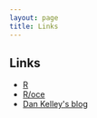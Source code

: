 ```yaml
---
layout: page
title: Links
---
```


## Links

* [R](www.r-project.org)
* [R/oce](dankelley.github.io/oce)
* [Dan Kelley's blog](dankelley.github.io/blog)


